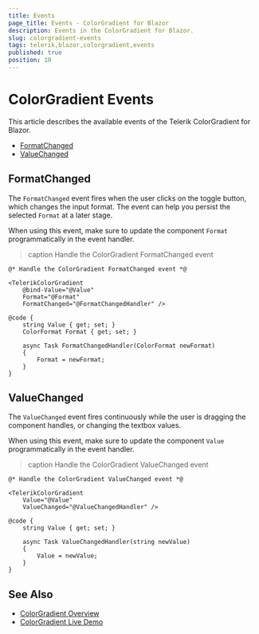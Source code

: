 ```yaml
---
title: Events
page_title: Events - ColorGradient for Blazor
description: Events in the ColorGradient for Blazor.
slug: colorgradient-events
tags: telerik,blazor,colorgradient,events
published: true
position: 10
---
```


# ColorGradient Events

This article describes the available events of the Telerik ColorGradient for Blazor.

* [FormatChanged](#formatchanged)
* [ValueChanged](#valuechanged)


## FormatChanged

The `FormatChanged` event fires when the user clicks on the toggle button, which changes the input format. The event can help you persist the selected `Format` at a later stage.

When using this event, make sure to update the component `Format` programmatically in the event handler.

>caption Handle the ColorGradient FormatChanged event

````RAZOR
@* Handle the ColorGradient FormatChanged event *@

<TelerikColorGradient
    @bind-Value="@Value"
    Format="@Format"
    FormatChanged="@FormatChangedHandler" />

@code {
    string Value { get; set; }
    ColorFormat Format { get; set; }

    async Task FormatChangedHandler(ColorFormat newFormat)
    {
        Format = newFormat;
    }
}
````

## ValueChanged

The `ValueChanged` event fires continuously while the user is dragging the component handles, or changing the textbox values.

When using this event, make sure to update the component `Value` programmatically in the event handler.

>caption Handle the ColorGradient ValueChanged event

````RAZOR
@* Handle the ColorGradient ValueChanged event *@

<TelerikColorGradient
    Value="@Value"
    ValueChanged="@ValueChangedHandler" />

@code {
    string Value { get; set; }

    async Task ValueChangedHandler(string newValue)
    {
        Value = newValue;
    }
}

````


## See Also

* [ColorGradient Overview](slug://colorgradient-overview)
* [ColorGradient Live Demo](https://demos.telerik.com/blazor-ui/colorgradient/overview)
